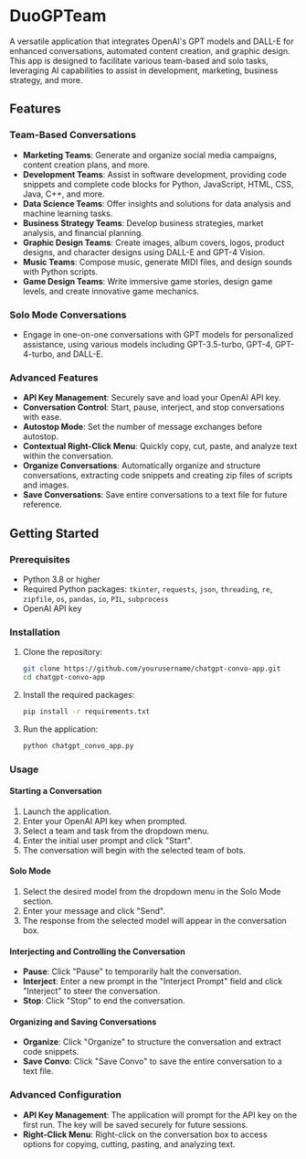 
# DuoGPTeam

A versatile application that integrates OpenAI's GPT models and DALL-E for enhanced conversations, automated content creation, and graphic design. This app is designed to facilitate various team-based and solo tasks, leveraging AI capabilities to assist in development, marketing, business strategy, and more.

## Features

### Team-Based Conversations
- **Marketing Teams**: Generate and organize social media campaigns, content creation plans, and more.
- **Development Teams**: Assist in software development, providing code snippets and complete code blocks for Python, JavaScript, HTML, CSS, Java, C++, and more.
- **Data Science Teams**: Offer insights and solutions for data analysis and machine learning tasks.
- **Business Strategy Teams**: Develop business strategies, market analysis, and financial planning.
- **Graphic Design Teams**: Create images, album covers, logos, product designs, and character designs using DALL-E and GPT-4 Vision.
- **Music Teams**: Compose music, generate MIDI files, and design sounds with Python scripts.
- **Game Design Teams**: Write immersive game stories, design game levels, and create innovative game mechanics.

### Solo Mode Conversations
- Engage in one-on-one conversations with GPT models for personalized assistance, using various models including GPT-3.5-turbo, GPT-4, GPT-4-turbo, and DALL-E.

### Advanced Features
- **API Key Management**: Securely save and load your OpenAI API key.
- **Conversation Control**: Start, pause, interject, and stop conversations with ease.
- **Autostop Mode**: Set the number of message exchanges before autostop.
- **Contextual Right-Click Menu**: Quickly copy, cut, paste, and analyze text within the conversation.
- **Organize Conversations**: Automatically organize and structure conversations, extracting code snippets and creating zip files of scripts and images.
- **Save Conversations**: Save entire conversations to a text file for future reference.

## Getting Started

### Prerequisites
- Python 3.8 or higher
- Required Python packages: `tkinter`, `requests`, `json`, `threading`, `re`, `zipfile`, `os`, `pandas`, `io`, `PIL`, `subprocess`
- OpenAI API key

### Installation
1. Clone the repository:
    ```bash
    git clone https://github.com/yourusername/chatgpt-convo-app.git
    cd chatgpt-convo-app
    ```

2. Install the required packages:
    ```bash
    pip install -r requirements.txt
    ```

3. Run the application:
    ```bash
    python chatgpt_convo_app.py
    ```

### Usage

#### Starting a Conversation
1. Launch the application.
2. Enter your OpenAI API key when prompted.
3. Select a team and task from the dropdown menu.
4. Enter the initial user prompt and click "Start".
5. The conversation will begin with the selected team of bots.

#### Solo Mode
1. Select the desired model from the dropdown menu in the Solo Mode section.
2. Enter your message and click "Send".
3. The response from the selected model will appear in the conversation box.

#### Interjecting and Controlling the Conversation
- **Pause**: Click "Pause" to temporarily halt the conversation.
- **Interject**: Enter a new prompt in the "Interject Prompt" field and click "Interject" to steer the conversation.
- **Stop**: Click "Stop" to end the conversation.

#### Organizing and Saving Conversations
- **Organize**: Click "Organize" to structure the conversation and extract code snippets.
- **Save Convo**: Click "Save Convo" to save the entire conversation to a text file.

### Advanced Configuration
- **API Key Management**: The application will prompt for the API key on the first run. The key will be saved securely for future sessions.
- **Right-Click Menu**: Right-click on the conversation box to access options for copying, cutting, pasting, and analyzing text.

```
